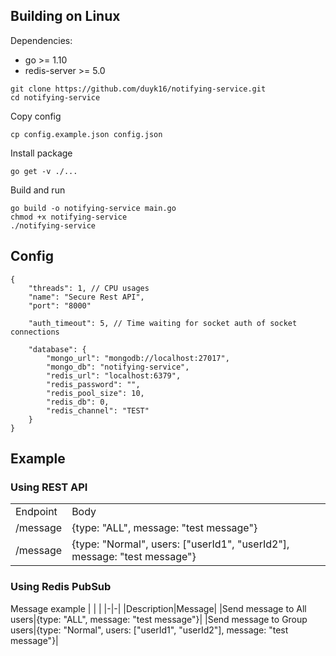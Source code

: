 ## Building on Linux

Dependencies:

  * go >= 1.10
  * redis-server >= 5.0

```
git clone https://github.com/duyk16/notifying-service.git
cd notifying-service
```
Copy config
```
cp config.example.json config.json
```
Install package
```
go get -v ./...
```
Build and run
```
go build -o notifying-service main.go
chmod +x notifying-service
./notifying-service
```

## Config

```
{
    "threads": 1, // CPU usages
    "name": "Secure Rest API",
    "port": "8000"

    "auth_timeout": 5, // Time waiting for socket auth of socket connections

    "database": {
        "mongo_url": "mongodb://localhost:27017",
        "mongo_db": "notifying-service",
        "redis_url": "localhost:6379",
        "redis_password": "",
        "redis_pool_size": 10,
        "redis_db": 0,
        "redis_channel": "TEST"
    }
}
```

## Example

### Using REST API

| | |
|-|-|
|Endpoint|Body|
|/message|{type: "ALL", message: "test message"}|
|/message|{type: "Normal", users: ["userId1", "userId2"], message: "test message"}|

### Using Redis PubSub

Message example
| | |
|-|-|
|Description|Message|
|Send message to All users|{type: "ALL", message: "test message"}|
|Send message to Group users|{type: "Normal", users: ["userId1", "userId2"], message: "test message"}|